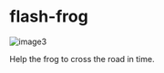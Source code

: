 # flash-frog
![image3](https://github.com/user-attachments/assets/8bf7e278-1281-42ae-bcfa-2f1982185133)

Help the frog to cross the road in time.
